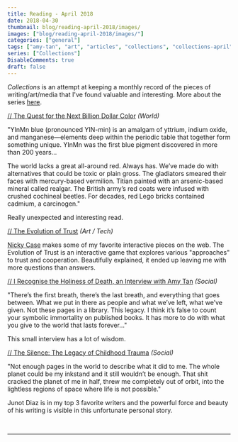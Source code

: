 ```yaml
---
title: Reading - April 2018
date: 2018-04-30
thumbnail: blog/reading-april-2018/images/
images: ["blog/reading-april-2018/images/"]
categories: ["general"]
tags: ["amy-tan", "art", "articles", "collections", "collections-april", "death", "fiction", "game", "interactive-media", "interviews", "junot-diaz", "media", "nicky-case", "social", "tech", "trauma", "trust", "world", "writing"]
series: ["Collections"]
DisableComments: true
draft: false
---
```


_Collections_ is an attempt at keeping a monthly record of the pieces of writing/art/media that I've found valuable and interesting. More about the series [here](/blog/category/collections/).

[// The Quest for the Next Billion Dollar Color](https://www.bloomberg.com/features/2018-quest-for-billion-dollar-red/) _(World)_

"YInMn blue (pronounced YIN-min) is an amalgam of yttrium, indium oxide, and manganese—elements deep within the periodic table that together form something unique. YInMn was the first blue pigment discovered in more than 200 years...

The world lacks a great all-around red. Always has. We’ve made do with alternatives that could be toxic or plain gross. The gladiators smeared their faces with mercury-based vermilion. Titian painted with an arsenic-based mineral called realgar. The British army’s red coats were infused with crushed cochineal beetles. For decades, red Lego bricks contained cadmium, a carcinogen."

Really unexpected and interesting read.

[// The Evolution of Trust](http://ncase.me/trust//) _(Art / Tech)_

[Nicky Case](http://ncase.me/) makes some of my favorite interactive pieces on the web. The Evolution of Trust is an interactive game that explores various "approaches" to trust and cooperation. Beautifully explained, it ended up leaving me with more questions than answers.

[// I Recognise the Holiness of Death, an Interview with Amy Tan](http://www.thehindu.com/books/i-recognise-the-holiness-of-death-an-interview-with-amy-tan/article23398989.ece) _(Social)_

"There’s the first breath, there’s the last breath, and everything that goes between. What we put in there as people and what we’ve left, what we’ve given. Not these pages in a library. This legacy. I think it’s false to count your symbolic immortality on published books. It has more to do with what you give to the world that lasts forever…"

This small interview has a lot of wisdom.

[// The Silence: The Legacy of Childhood Trauma](https://www.newyorker.com/magazine/2018/04/16/the-silence-the-legacy-of-childhood-trauma) _(Social)_

"Not enough pages in the world to describe what it did to me. The whole planet could be my inkstand and it still wouldn’t be enough. That shit cracked the planet of me in half, threw me completely out of orbit, into the lightless regions of space where life is not possible."

Junot Diaz is in my top 3 favorite writers and the powerful force and beauty of his writing is visible in this unfortunate personal story.

<br>

---
